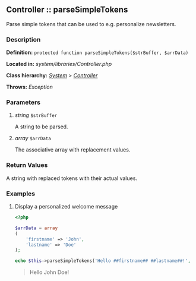 
Controller :: parseSimpleTokens
-------------------------------------------

Parse simple tokens that can be used to e.g. personalize newsletters.


### Description ###

**Definition:** `protected function parseSimpleTokens($strBuffer, $arrData)`

**Located in:** *system/libraries/Controller.php*

**Class hierarchy:** *[System](../System.php) > [Controller](../Controller.php)*

**Throws:** *Exception*


### Parameters ###

1. *string* `$strBuffer`

	A string to be parsed.

2. *array* `$arrData`

	The associative array with replacement values.


### Return Values ###

A string with replaced tokens with their actual values.


### Examples ###

1. Display a personalized welcome message

	```php
	<?php

	$arrData = array
	(
		'firstname' => 'John',
		'lastname' => 'Doe'
	);

	echo $this->parseSimpleTokens('Hello ##firstname## ##lastname##!', $arrData);
	```
	> Hello John Doe!

